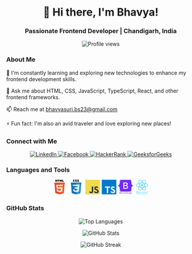 <h1 align="center">👋 Hi there, I'm Bhavya!</h1>
<h3 align="center">Passionate Frontend Developer | Chandigarh, India</h3>

<p align="center"> 
  <img src="https://komarev.com/ghpvc/?username=bhavya044&label=Profile%20views&color=0e75b6&style=flat" alt="Profile views" /> 
</p>

### About Me

🌱 I'm constantly learning and exploring new technologies to enhance my frontend development skills.

💬 Ask me about HTML, CSS, JavaScript, TypeScript, React, and other frontend frameworks.

📫 Reach me at [bhavyasuri.bs23@gmail.com](mailto:bhavyasuri.bs23@gmail.com)

⚡ Fun fact: I'm also an avid traveler and love exploring new places!

### Connect with Me

<p align="center">
  <a href="https://linkedin.com/in/bhavya-suri-b593aa113" target="_blank">
    <img src="https://img.icons8.com/color/48/000000/linkedin.png" alt="LinkedIn" height="30" width="30" />
  </a>
  <a href="https://www.facebook.com/bhavya.suri.100" target="_blank">
    <img src="https://img.icons8.com/color/48/000000/facebook.png" alt="Facebook" height="30" width="30" />
  </a>
  <a href="https://www.hackerrank.com/bhavya0381_cse19" target="_blank">
    <img src="https://img.icons8.com/windows/32/000000/hackerrank.png" alt="HackerRank" height="30" width="30" />
  </a>
  <a href="https://auth.geeksforgeeks.org/user/bhavya0381cse19/profile" target="_blank">
    <img src="https://img.icons8.com/windows/32/000000/geeksforgeeks.png" alt="GeeksforGeeks" height="30" width="30" />
  </a>
</p>

### Languages and Tools

<p align="center">
  <img src="https://raw.githubusercontent.com/devicons/devicon/master/icons/html5/html5-original-wordmark.svg" alt="HTML5" height="40"/>
  <img src="https://raw.githubusercontent.com/devicons/devicon/master/icons/css3/css3-original-wordmark.svg" alt="CSS3" height="40"/>
  <img src="https://raw.githubusercontent.com/devicons/devicon/master/icons/javascript/javascript-original.svg" alt="JavaScript" height="40"/>
  <img src="https://raw.githubusercontent.com/devicons/devicon/master/icons/typescript/typescript-original.svg" alt="TypeScript" height="40"/>
  <img src="https://raw.githubusercontent.com/devicons/devicon/master/icons/bootstrap/bootstrap-plain-wordmark.svg" alt="Bootstrap" height="40"/>
  <img src="https://raw.githubusercontent.com/devicons/devicon/master/icons/react/react-original-wordmark.svg" alt="React" height="40"/>
</p>

### GitHub Stats

<p align="center">
  <img src="https://github-readme-stats.vercel.app/api/top-langs/?username=bhavya044&layout=compact&theme=dark" alt="Top Languages" />
</p>

<p align="center">
  <img src="https://github-readme-stats.vercel.app/api?username=bhavya044&show_icons=true&theme=dark" alt="GitHub Stats" />
</p>

<p align="center">
  <img src="https://github-readme-streak-stats.herokuapp.com/?user=bhavya044&theme=dark" alt="GitHub Streak" />
</p>
